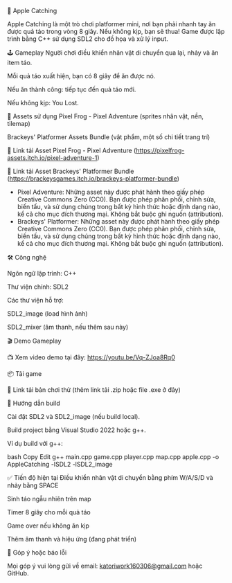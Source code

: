 🍏 Apple Catching

Apple Catching là một trò chơi platformer mini, nơi bạn phải nhanh tay ăn được quả táo trong vòng 8 giây. Nếu không kịp, bạn sẽ thua!
Game được lập trình bằng C++ sử dụng SDL2 cho đồ họa và xử lý input.

🕹️ Gameplay
Người chơi điều khiển nhân vật di chuyển qua lại, nhảy và ăn item táo.

Mỗi quả táo xuất hiện, bạn có 8 giây để ăn được nó.

Nếu ăn thành công: tiếp tục đến quả táo mới.

Nếu không kịp: You Lost.

🎨 Assets sử dụng
Pixel Frog - Pixel Adventure (sprites nhân vật, nền, tilemap)

Brackeys' Platformer Assets Bundle (vật phẩm, một số chi tiết trang trí)

📎 Link tải Asset Pixel Frog - Pixel Adventure (https://pixelfrog-assets.itch.io/pixel-adventure-1)

📎 Link tải Asset Brackeys' Platformer Bundle (https://brackeysgames.itch.io/brackeys-platformer-bundle)

 + Pixel Adventure: Những asset này được phát hành theo giấy phép Creative Commons Zero (CC0).
Bạn được phép phân phối, chỉnh sửa, biến tấu, và sử dụng chúng trong bất kỳ hình thức hoặc định dạng nào, kể cả cho mục đích thương mại.
Không bắt buộc ghi nguồn (attribution).
+ Brackeys' Platformer: Những asset này được phát hành theo giấy phép Creative Commons Zero (CC0).
Bạn được phép phân phối, chỉnh sửa, biến tấu, và sử dụng chúng trong bất kỳ hình thức hoặc định dạng nào, kể cả cho mục đích thương mại.
Không bắt buộc ghi nguồn (attribution).


🛠️ Công nghệ

Ngôn ngữ lập trình: C++

Thư viện chính: SDL2

Các thư viện hỗ trợ:

SDL2_image (load hình ảnh)

SDL2_mixer (âm thanh, nếu thêm sau này)

🎬 Demo Gameplay

📺 Xem video demo tại đây: https://youtu.be/Vq-ZJoa8Rq0

📦 Tải game

🔗 Link tải bản chơi thử (thêm link tải .zip hoặc file .exe ở đây)

📜 Hướng dẫn build

Cài đặt SDL2 và SDL2_image (nếu build local).

Build project bằng Visual Studio 2022 hoặc g++.

Ví dụ build với g++:

bash
Copy
Edit
g++ main.cpp game.cpp player.cpp map.cpp apple.cpp -o AppleCatching -lSDL2 -lSDL2_image

✅ Tiến độ hiện tại
 Điều khiển nhân vật di chuyển bằng phím W/A/S/D và nhảy bằng SPACE

 Sinh táo ngẫu nhiên trên map

 Timer 8 giây cho mỗi quả táo

 Game over nếu không ăn kịp

 Thêm âm thanh và hiệu ứng (đang phát triển)

💬 Góp ý hoặc báo lỗi

Mọi góp ý vui lòng gửi về email: katoriwork160306@gmail.com hoặc GitHub.
